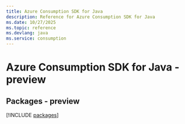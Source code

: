 ```yaml
---
title: Azure Consumption SDK for Java
description: Reference for Azure Consumption SDK for Java
ms.date: 10/27/2025
ms.topic: reference
ms.devlang: java
ms.service: consumption
---
```

# Azure Consumption SDK for Java - preview
## Packages - preview
[!INCLUDE [packages](consumption-index.md)]